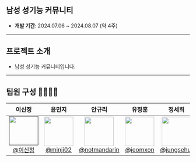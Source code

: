 ## 남성 성기능 커뮤니티
- **개발 기간**: 2024.07.06 ~ 2024.08.07 (약 4주)

---

## 프로젝트 소개
- 남성 성기능 커뮤니티입니다.

---

## 팀원 구성 👨‍👩‍👧‍👦

<div align="center">

| **이신정** | **윤민지** | **안규리** | **유정훈** | **정세희** |
| :--------: | :--------: | :--------: | :--------: | :--------: |
| [<img src="https://avatars.githubusercontent.com/u/54736876?s=96&v=4" height="80" width="80"> <br/> @이신정]() | [<img src="https://avatars.githubusercontent.com/u/87254702?s=96&v=4" height="80" width="80"> <br/> @minji02](https://github.com/minji02) | [<img src="https://avatars.githubusercontent.com/u/130363467?s=96&v=4" height="80" width="80"> <br/> @notmandarin](https://github.com/notmandarin) | [<img src="https://avatars.githubusercontent.com/u/51906604?s=96&v=4" height="80" width="80"> <br/> @jeomxon](https://github.com/jeomxon) | [<img src="https://avatars.githubusercontent.com/u/116075689?v=4" height="80" width="80"> <br/> @jungsehui](https://github.com/jungsehui) |

</div>
